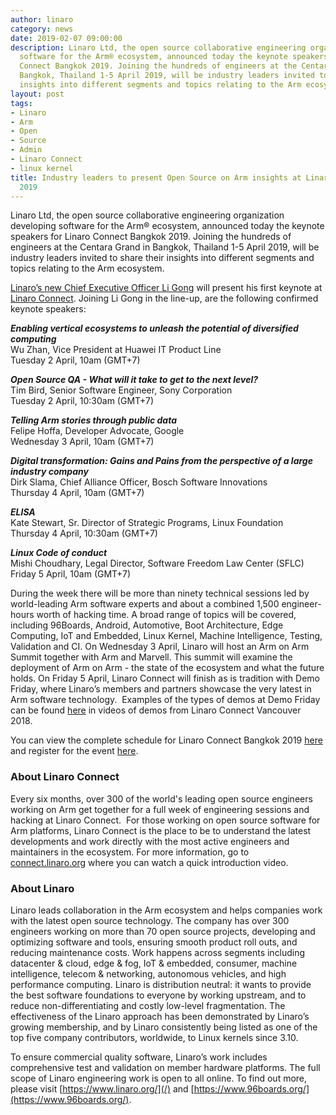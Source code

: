 ```yaml
---
author: linaro
category: news
date: 2019-02-07 09:00:00
description: Linaro Ltd, the open source collaborative engineering organization developing
  software for the Arm® ecosystem, announced today the keynote speakers for Linaro
  Connect Bangkok 2019. Joining the hundreds of engineers at the Centara Grand, in
  Bangkok, Thailand 1-5 April 2019, will be industry leaders invited to share their
  insights into different segments and topics relating to the Arm ecosystem.
layout: post
tags:
- Linaro
- Arm
- Open
- Source
- Admin
- Linaro Connect
- linux kernel
title: Industry leaders to present Open Source on Arm insights at Linaro Connect Bangkok
  2019
---
```


Linaro Ltd, the open source collaborative engineering organization developing software for the Arm&reg; ecosystem, announced today the keynote speakers for Linaro Connect Bangkok 2019. Joining the hundreds of engineers at the Centara Grand in Bangkok, Thailand 1-5 April 2019, will be industry leaders invited to share their insights into different segments and topics relating to the Arm ecosystem.&nbsp;

[Linaro’s new Chief Executive Officer Li Gong](/news/linaro-announces-appointment-of-new-ceo-li-gong/) will present his first keynote at [Linaro Connect](https://connect.linaro.org/). Joining Li Gong in the line-up, are the following confirmed keynote speakers:

**_Enabling vertical ecosystems to unleash the potential of diversified computing_**<br>Wu Zhan, Vice President at Huawei IT Product Line<br>Tuesday 2 April, 10am (GMT+7)

**_Open Source QA - What will it take to get to the next level?_**<br>Tim Bird, Senior Software Engineer, Sony Corporation<br>Tuesday 2 April, 10:30am (GMT+7)

**_Telling Arm stories through public data_**<br>Felipe Hoffa, Developer Advocate, Google<br>Wednesday 3 April, 10am (GMT+7)

**_Digital transformation: Gains and Pains from the perspective of a large industry company_**<br>Dirk Slama, Chief Alliance Officer, Bosch Software Innovations<br>Thursday 4 April, 10am (GMT+7)

**_ELISA_**<br>Kate Stewart, Sr. Director of Strategic Programs, Linux Foundation<br>Thursday 4 April, 10:30am (GMT+7)

**_Linux Code of conduct_**<br>Mishi Choudhary, Legal Director, Software Freedom Law Center (SFLC)<br>Friday 5 April, 10am (GMT+7)

During the week there will be more than ninety technical sessions led by world-leading Arm software experts and about a combined 1,500 engineer-hours worth of hacking time. A broad range of topics will be covered, including 96Boards, Android, Automotive, Boot Architecture, Edge Computing, IoT and Embedded, Linux Kernel, Machine Intelligence, Testing, Validation and CI. On Wednesday 3 April, Linaro will host an Arm on Arm Summit together with Arm and Marvell. This summit will examine the deployment of Arm on Arm - the state of the ecosystem and what the future holds. On Friday 5 April, Linaro Connect will finish as is tradition with Demo Friday, where Linaro’s members and partners showcase the very latest in Arm software technology. &nbsp;Examples of the types of demos at Demo Friday can be found [here](https://connect.linaro.org/resources/yvr18/) in videos of demos from Linaro Connect Vancouver 2018.&nbsp;

You can view the complete schedule for Linaro Connect Bangkok 2019&nbsp;[here](https://connect.linaro.org/schedule/) and register for the event [here](https://connect.linaro.org/register/).

### About Linaro Connect

Every six months, over 300 of the world's leading open source engineers working on Arm get together for a full week of engineering sessions and hacking at Linaro Connect. &nbsp;For those working on open source software for Arm platforms, Linaro Connect is the place to be to understand the latest developments and work directly with the most active engineers and maintainers in the ecosystem. For more information, go to [connect.linaro.org](https://connect.linaro.org/) where you can watch a quick introduction video.

### About Linaro

Linaro leads collaboration in the Arm ecosystem and helps companies work with the latest open source technology. The company has over 300 engineers working on more than 70 open source projects, developing and optimizing software and tools, ensuring smooth product roll outs, and reducing maintenance costs. Work happens across segments including datacenter & cloud, edge & fog, IoT & embedded, consumer, machine intelligence, telecom & networking, autonomous vehicles, and high performance computing. Linaro is distribution neutral: it wants to provide the best software foundations to everyone by working upstream, and to reduce non-differentiating and costly low-level fragmentation. The effectiveness of the Linaro approach has been demonstrated by Linaro’s growing membership, and by Linaro consistently being listed as one of the top five company contributors, worldwide, to Linux kernels since 3.10.

To ensure commercial quality software, Linaro’s work includes comprehensive test and validation on member hardware platforms. The full scope of Linaro engineering work is open to all online. To find out more, please visit [https://www.linaro.org/](/) and [https://www.96boards.org/](https://www.96boards.org/).